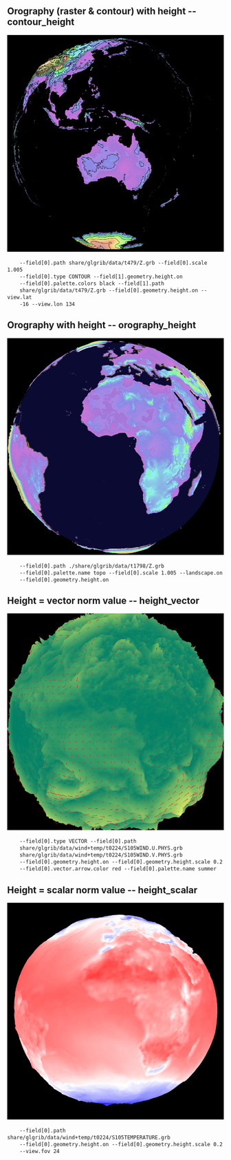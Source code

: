 ## Orography (raster & contour) with height -- contour_height
![](../test/contour_height/TEST_0000.png)

```
    --field[0].path share/glgrib/data/t479/Z.grb --field[0].scale 1.005 
    --field[0].type CONTOUR --field[1].geometry.height.on 
    --field[0].palette.colors black --field[1].path 
    share/glgrib/data/t479/Z.grb --field[0].geometry.height.on --view.lat 
    -16 --view.lon 134 
```
## Orography with height -- orography_height
![](../test/orography_height/TEST_0000.png)

```
    --field[0].path ./share/glgrib/data/t1798/Z.grb 
    --field[0].palette.name topo --field[0].scale 1.005 --landscape.on 
    --field[0].geometry.height.on 
```
## Height = vector norm value -- height_vector
![](../test/height_vector/TEST_0000.png)

```
    --field[0].type VECTOR --field[0].path 
    share/glgrib/data/wind+temp/t0224/S105WIND.U.PHYS.grb 
    share/glgrib/data/wind+temp/t0224/S105WIND.V.PHYS.grb 
    --field[0].geometry.height.on --field[0].geometry.height.scale 0.2 
    --field[0].vector.arrow.color red --field[0].palette.name summer 
```
## Height = scalar norm value -- height_scalar
![](../test/height_scalar/TEST_0000.png)

```
    --field[0].path share/glgrib/data/wind+temp/t0224/S105TEMPERATURE.grb 
    --field[0].geometry.height.on --field[0].geometry.height.scale 0.2 
    --view.fov 24 
```
